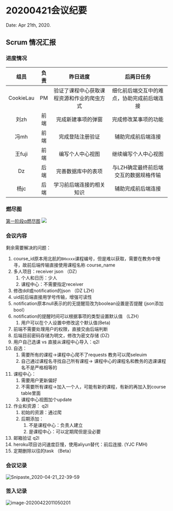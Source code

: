 # 20200421会议纪要  

Date: Apr 21th, 2020.  

## Scrum 情况汇报
### 进度情况  
|组员|负责|昨日进度|后两日任务|
|:--:|:--:|:--:|:--:|
|CookieLau|PM|验证了课程中心获取课程资源和作业的爬虫方式|细化前后端交互中的难点，协助完成前后端连接|
|刘zh|前端|完成新建事项的弹窗|完成修改某事项的功能|
|冯mh|前端|完成登陆注册验证|辅助完成前后端连接|
|王fuji|前端|编写个人中心视图|继续编写个人中心视图|
|Dz|后端|完善数据库中的表项|与LZH确定最终前后端交互的数据规格传输|
|杨jc|后端|学习前后端连接的相关知识|辅助完成前后端连接|

### 燃尽图
[第一阶段α燃尽图](http://radekstepan.com/burnchart/#!/SE-UltraSoft/docs/1) 
![](https://tva1.sinaimg.cn/large/007S8ZIlgy1ge1vwk0ii7j31490u0n04.jpg)  


### 会议内容
剩余需要解决的问题：
1. course_id原本用北航的`BHxxxx`课程编号，但是难以获取，需要在教务中搜寻，故前后端传输直接使用课程名称 course_name
2. 多人项目：receiver json （DZ）
   1. 个人和日历：少人
   2. 课程中心：不需要指定receiver
3. 修改ddl或notification的json （DZ LZH）
4. uid前后端直接用学号传输，增强可读性
5. notification原本null表示的的无提醒现改为boolean设置是否提醒 (json添加bool）
6. notification的提醒时间可以根据事项的类型设置默认值 （LZH）
   1. 用户可以在个人设置中修改这个默认值(Beta)
7. 前端不需要处理用户的权限，直接交由后端判断
8. 后端目前密码存储为明文，修改为密文存储 (DZ)
9.  用户自己选课 vs 直接从课程中心导入：q2l
   1. 自选：
      1. 需要所有的课程->课程中心爬不了requests 教务可以爬seleuim
      2. 自己通过课程名寻找自己所有课程-> 课程中心的课程名和教务的选课课程名不是严格相等的
   2. 课程中心：
      1. 需要用户更新偏好
      2. 不需要所有课程->加入一个人，可能有新的课程，有新的再加入到course table里面
      3. 课程中心视图加个update
10. 作业和资源： q2l
    1. 初始的资源：通过爬
    2. 后期添加：
       1. 不是课程中心：负责人建立
       2. 是课程中心：可以定期爬但是没必要
11. 邮箱验证 q2l
12. heroku项目访问速度巨慢，使用aliyun替代：前后连接. (YJC FMH) 
13. 定期删除以往的task （Beta）

### 会议记录  
![Snipaste_2020-04-21_22-39-59](https://tva1.sinaimg.cn/large/007S8ZIlgy1ge1w7nbc8cj31oy0u0dpm.jpg)


### 签入记录
![image-20200422011050201](https://tva1.sinaimg.cn/large/007S8ZIlgy1ge1w0v7jl5j31q209cab8.jpg)

